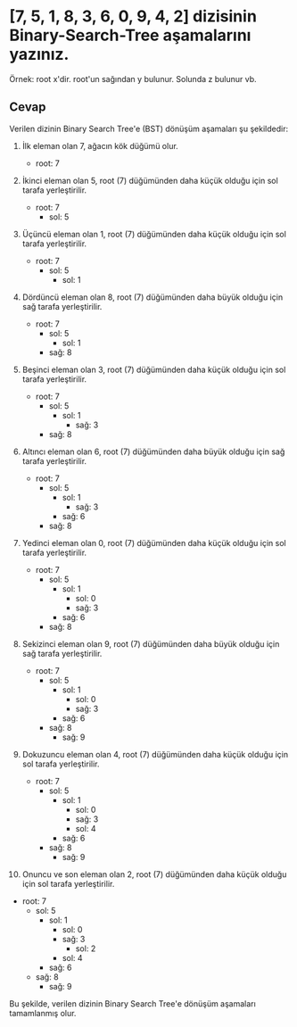 # [7, 5, 1, 8, 3, 6, 0, 9, 4, 2] dizisinin Binary-Search-Tree aşamalarını yazınız.

Örnek: root x'dir. root'un sağından y bulunur. Solunda z bulunur vb.

## Cevap
Verilen dizinin Binary Search Tree'e (BST) dönüşüm aşamaları şu şekildedir:

1. İlk eleman olan 7, ağacın kök düğümü olur.
   - root: 7

2. İkinci eleman olan 5, root (7) düğümünden daha küçük olduğu için sol tarafa yerleştirilir.
   - root: 7
     - sol: 5

3. Üçüncü eleman olan 1, root (7) düğümünden daha küçük olduğu için sol tarafa yerleştirilir.
   - root: 7
     - sol: 5
        - sol: 1

4. Dördüncü eleman olan 8, root (7) düğümünden daha büyük olduğu için sağ tarafa yerleştirilir.
   - root: 7
     - sol: 5
        - sol: 1
     - sağ: 8

5. Beşinci eleman olan 3, root (7) düğümünden daha küçük olduğu için sol tarafa yerleştirilir.
   - root: 7
     - sol: 5
        - sol: 1
           - sağ: 3
     - sağ: 8

6. Altıncı eleman olan 6, root (7) düğümünden daha büyük olduğu için sağ tarafa yerleştirilir.
   - root: 7
     - sol: 5
        - sol: 1
           - sağ: 3
        - sağ: 6
     - sağ: 8

7. Yedinci eleman olan 0, root (7) düğümünden daha küçük olduğu için sol tarafa yerleştirilir.
   - root: 7
     - sol: 5
        - sol: 1
           - sol: 0
           - sağ: 3
        - sağ: 6
     - sağ: 8

8. Sekizinci eleman olan 9, root (7) düğümünden daha büyük olduğu için sağ tarafa yerleştirilir.
   - root: 7
     - sol: 5
        - sol: 1
           - sol: 0
           - sağ: 3
        - sağ: 6
     - sağ: 8
        - sağ: 9

9. Dokuzuncu eleman olan 4, root (7) düğümünden daha küçük olduğu için sol tarafa yerleştirilir.
   - root: 7
     - sol: 5
        - sol: 1
           - sol: 0
           - sağ: 3
           - sol: 4
        - sağ: 6
     - sağ: 8
        - sağ: 9

10. Onuncu ve son eleman olan 2, root (7) düğümünden daha küçük olduğu için sol tarafa yerleştirilir.
   - root: 7
     - sol: 5
        - sol: 1
           - sol: 0
           - sağ: 3
              - sol: 2
           - sol: 4
        - sağ: 6
     - sağ: 8
        - sağ: 9

Bu şekilde, verilen dizinin Binary Search Tree'e dönüşüm aşamaları tamamlanmış olur.